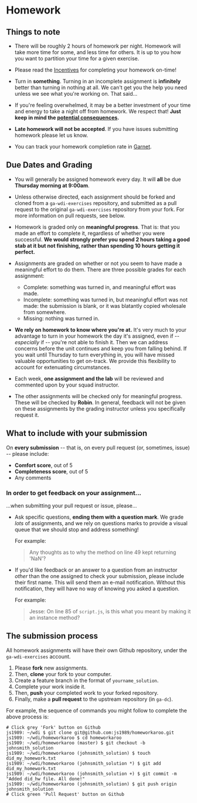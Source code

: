# Homework

## Things to note

- There will be roughly 2 hours of homework per night. Homework will take more time for some, and less time for others. It is up to you how you want to partition your time for a given exercise.

- Please read the [Incentives](incentives.md) for completing your homework on-time!

- Turn in **something**. Turning in an incomplete assignment is **infinitely** better than turning in nothing at all. We can't get you the help you need unless we see what you're working on. That said...

- If you're feeling overwhelmed, it may be a better investment of your time and energy to take a night off from homework. We respect that! **Just keep in mind the [potential consequences](incentives.md).**

- **Late homework will not be accepted**. If you have issues submitting homework please let us know.

- You can track your homework completion rate in [Garnet](http://garnet.wdidc.org).

## Due Dates and Grading

- You will generally be assigned homework every day. It will **all** be due **Thursday morning at 9:00am**.

- Unless otherwise directed, each assignment should be forked and cloned from a `ga-wdi-exercises` repository, and submitted as a pull request to the original `ga-wdi-exercises` repository from your fork. For more information on pull requests, see below.

- Homework is graded only on **meaningful progress**. That is: that you made an effort to complete it, regardless of whether you were successful. **We would strongly prefer you spend 2 hours taking a good stab at it but not finishing, rather than spending 10 hours getting it perfect.**

- Assignments are graded on whether or not you seem to have made a meaningful effort to do them. There are three possible grades for each assignment:
  - Complete: something was turned in, and meaningful effort was made.
  - Incomplete: something was turned in, but meaningful effort was not made: the submission is blank, or it was blatantly copied wholesale from somewhere.
  - Missing: nothing was turned in.

- **We rely on homework to know where you're at.** It's very much to your advantage to turn in your homework the day it's assigned, even if -- *especially* if -- you're not able to finish it. Then we can address concerns before the unit continues and keep you from falling behind. If you wait until Thursday to turn everything in, you will have missed valuable opportunities to get on-track. We provide this flexibility to account for extenuating circumstances.

- Each week, **one assignment and the lab** will be reviewed and commented upon by your squad instructor.

- The other assignments will be checked only for meaningful progress. These will be checked by **Robin**. In general, feedback will not be given on these assignments by the grading instructor unless you specifically request it.

## What to include with your submission

On **every submission** -- that is, on every pull request (or, sometimes, issue) -- please include:
- **Comfort score**, out of 5
- **Completeness score**, out of 5
- Any comments

### In order to get feedback on your assignment...

...when submitting your pull request or issue, please...

- Ask specific questions, **ending them with a question mark**. We grade *lots* of assignments, and we rely on questions marks to provide a visual queue that we should stop and address something!

  For example:

  > Any thoughts as to why the method on line 49 kept returning 'NaN'?

- If you'd like feedback or an answer to a question from an instructor *other* than the one assigned to check your submission, please include their first name. This will send them an e-mail notification. Without this notification, they will have no way of knowing you asked a question.

  For example:

  > Jesse: On line 85 of `script.js`, is this what you meant by making it an instance method?

## The submission process

All homework assignments will have their own Github repository, under the `ga-wdi-exercises` account.

1. Please **fork** new assignments.
2. Then, **clone** your fork to your computer.
3. Create a feature branch in the format of `yourname_solution`.
4. Complete your work inside it.
5. Then, **push** your completed work to your forked repository.
6. Finally, make a **pull request** to the upstream repository (in `ga-dc`).

For example, the sequence of commands you might follow to complete the above process is:

```
# Click grey 'Fork' button on Github
js1989: ~/wdi $ git clone git@github.com:js1989/homeworkaroo.git
js1989: ~/wdi/homeworkaroo $ cd homeworkaroo
js1989: ~/wdi/homeworkaroo (master) $ git checkout -b johnsmith_solution
js1989: ~/wdi/homeworkaroo (johnsmith_solution) $ touch did_my_homework.txt
js1989: ~/wdi/homeworkaroo (johnsmith_solution *) $ git add did_my_homework.txt
js1989: ~/wdi/homeworkaroo (johnsmith_solution +) $ git commit -m "Added did_hw file. All done!"
js1989: ~/wdi/homeworkaroo (johnsmith_solution) $ git push origin johnsmith_solution
# Click green 'Pull Request' button on Github
```
